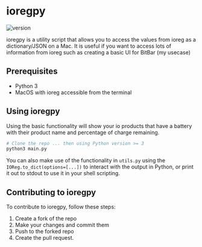 # ioregpy

![version](https://img.shields.io/badge/version-0.1.0-blue)

ioregpy is a utility script that allows you to access the values from ioreg as a dictionary/JSON on a Mac. It is useful if you want to access lots of information from ioreg such as creating a basic UI for BitBar (my usecase)

## Prerequisites

* Python 3
* MacOS with ioreg accessible from the terminal

## Using ioregpy

Using the basic functionality will show your io products that have a battery with their product name and percentage of charge remaining.

```bash
# Clone the repo ... then using Python version >= 3
python3 main.py
```

You can also make use of the functionality in `utils.py` using the `IOReg.to_dict(options=[...])` to interact with the output in Python, or print it out to stdout to use it in your shell scripting.

## Contributing to ioregpy

To contribute to ioregpy, follow these steps:

1. Create a fork of the repo
2. Make your changes and commit them
3. Push to the forked repo
4. Create the pull request.
